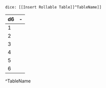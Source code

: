 ---
---
`dice: [[Insert Rollable Table]]^TableName]]`

| d6  | -   |
| --- | --- |
| 1   |     |
| 2   |     |
| 3   |     |
| 4   |     |
| 5   |     |
| 6   |     |
^TableName
